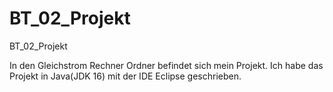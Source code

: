 # BT_02_Projekt
BT_02_Projekt

In den Gleichstrom Rechner Ordner befindet sich mein Projekt.
Ich habe das Projekt in Java(JDK 16) mit der IDE Eclipse geschrieben. 
